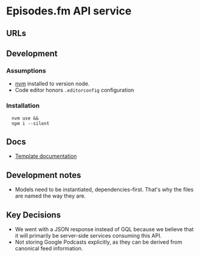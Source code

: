 # Episodes.fm API service

## URLs

## Development

### Assumptions
* [nvm](https://github.com/nvm-sh/nvm) installed to version node.
* Code editor honors `.editorconfig` configuration

### Installation

```
  nvm use && 
  npm i --silent
```

## Docs

* [Template documentation](./docs/TEMPLATE.md)


## Development notes

* Models need to be instantiated, dependencies-first.  That's why the files are named the way they are.

## Key Decisions

* We went with a JSON response instead of GQL because we believe that it will primarily be server-side services consuming this API.
* Not storing Google Podcasts explicitly, as they can be derived from canonical feed information.
